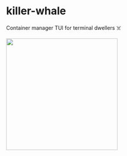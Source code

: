 # killer-whale
Container manager TUI for terminal dwellers ☠️

<img style="width:300px" src="https://cdn.discordapp.com/attachments/1052138748952989716/1060836165458079814/DALLE_2023-01-06_16.21.40_-_killer_whale_shipping_containers_pencil_color_drawing_abstract_art_wireframe.png"/>

